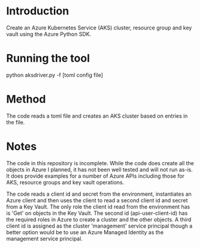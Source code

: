 # Introduction 

Create an Azure Kubernetes Service (AKS) cluster, resource group and key vault using the Azure Python SDK.

# Running the tool

python aksdriver.py -f [toml config file]

# Method

The code reads a toml file and creates an AKS cluster based on entries in the file.

# Notes

The code in this repository is incomplete. While the code does create all the objects in Azure I planned, it has not been well tested and will not run as-is. It does provide examples for a number of Azure APIs including those for AKS, resource groups and key vault operations.

The code reads a client id and secret from the environment, instantiates an Azure client and then uses the client to read a second client id and secret from a Key Vault. The only role the client id read from the environment has is 'Get' on objects in the Key Vault. The second id (api-user-client-id) has the required roles in Azure to create a cluster and the other objects. A third client id is assigned as the cluster 'management' service principal though a better option would be to use an Azure Managed Identity as the management service principal.
